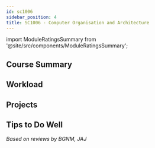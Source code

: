 ```yaml
---
id: sc1006
sidebar_position: 4
title: SC1006 - Computer Organisation and Architecture
---
```


import ModuleRatingsSummary from '@site/src/components/ModuleRatingsSummary';

<ModuleRatingsSummary 
  lectureClarity={4}
  contentRelevance={4}
  contentDifficulty={4}
  overallWorkload={4}
  teamDependency={1}
/>

## Course Summary



## Workload



## Projects



## Tips to Do Well



*Based on reviews by BGNM, JAJ*
